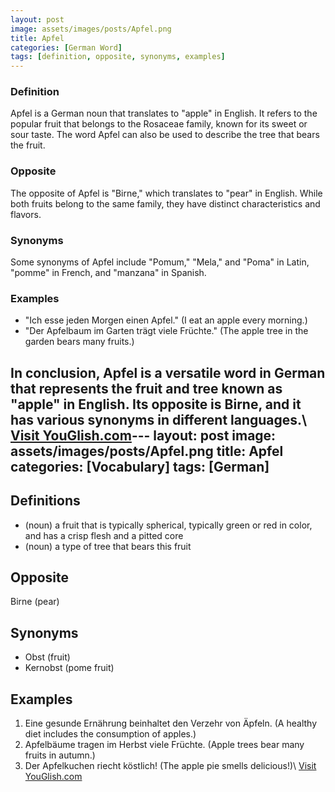 ```yaml
---
layout: post
image: assets/images/posts/Apfel.png
title: Apfel
categories: [German Word]
tags: [definition, opposite, synonyms, examples]
---
```


### Definition
Apfel is a German noun that translates to "apple" in English. It refers to the popular fruit that belongs to the Rosaceae family, known for its sweet or sour taste. The word Apfel can also be used to describe the tree that bears the fruit.

### Opposite
The opposite of Apfel is "Birne," which translates to "pear" in English. While both fruits belong to the same family, they have distinct characteristics and flavors.

### Synonyms
Some synonyms of Apfel include "Pomum," "Mela," and "Poma" in Latin, "pomme" in French, and "manzana" in Spanish.

### Examples
- "Ich esse jeden Morgen einen Apfel." (I eat an apple every morning.)
- "Der Apfelbaum im Garten trägt viele Früchte." (The apple tree in the garden bears many fruits.)

In conclusion, Apfel is a versatile word in German that represents the fruit and tree known as "apple" in English. Its opposite is Birne, and it has various synonyms in different languages.\ <a id="yg-widget-0" class="youglish-widget" data-query="Apfel" data-lang="german" data-components="8412" data-auto-start="0" data-bkg-color="theme_light" data-title="How%20to%20pronounce%20Apfel%20in%20German"  rel="nofollow" href="https://youglish.com">Visit YouGlish.com</a><script async src="https://youglish.com/public/emb/widget.js" charset="utf-8"></script>---
layout: post
image: assets/images/posts/Apfel.png
title: Apfel
categories: [Vocabulary]
tags: [German]
---

## Definitions
- (noun) a fruit that is typically spherical, typically green or red in color, and has a crisp flesh and a pitted core
- (noun) a type of tree that bears this fruit

## Opposite
Birne (pear)

## Synonyms
- Obst (fruit)
- Kernobst (pome fruit)

## Examples
1. Eine gesunde Ernährung beinhaltet den Verzehr von Äpfeln. (A healthy diet includes the consumption of apples.)
2. Apfelbäume tragen im Herbst viele Früchte. (Apple trees bear many fruits in autumn.)
3. Der Apfelkuchen riecht köstlich! (The apple pie smells delicious!)\ <a id="yg-widget-0" class="youglish-widget" data-query="Apfel" data-lang="german" data-components="8412" data-auto-start="0" data-bkg-color="theme_light" data-title="How%20to%20pronounce%20Apfel%20in%20German"  rel="nofollow" href="https://youglish.com">Visit YouGlish.com</a><script async src="https://youglish.com/public/emb/widget.js" charset="utf-8"></script>